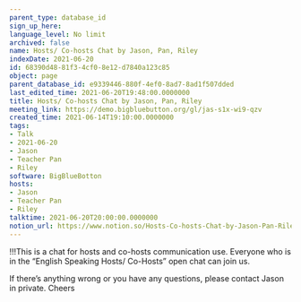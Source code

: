 ```yaml
---
parent_type: database_id
sign_up_here: 
language_level: No limit
archived: false
name: Hosts/ Co-hosts Chat by Jason, Pan, Riley
indexDate: 2021-06-20
id: 68390d48-81f3-4cf0-8e12-d7840a123c85
object: page
parent_database_id: e9339446-880f-4ef0-8ad7-8ad1f507dded
last_edited_time: 2021-06-20T19:48:00.0000000
title: Hosts/ Co-hosts Chat by Jason, Pan, Riley
meeting_link: https://demo.bigbluebutton.org/gl/jas-s1x-wi9-qzv
created_time: 2021-06-14T19:10:00.0000000
tags:
- Talk
- 2021-06-20
- Jason
- Teacher Pan
- Riley
software: BigBlueBotton
hosts:
- Jason
- Teacher Pan
- Riley
talktime: 2021-06-20T20:00:00.0000000
notion_url: https://www.notion.so/Hosts-Co-hosts-Chat-by-Jason-Pan-Riley-68390d4881f34cf08e12d7840a123c85
---
```


!!!This is a chat for hosts and co-hosts communication use. Everyone who is in the “English Speaking Hosts/ Co-Hosts” open chat can join us.

If there’s anything wrong or you have any questions, please contact Jason in private. Cheers

